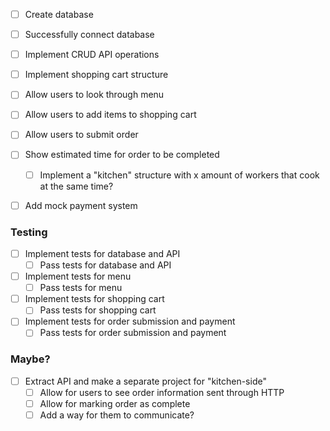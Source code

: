 - [ ] Create database
- [ ] Successfully connect database
- [ ] Implement CRUD API operations

- [ ] Implement shopping cart structure
- [ ] Allow users to look through menu
- [ ] Allow users to add items to shopping cart
- [ ] Allow users to submit order
- [ ] Show estimated time for order to be completed
  - [ ] Implement a "kitchen" structure with x amount of workers that cook at the same time?
- [ ] Add mock payment system

### Testing

- [ ] Implement tests for database and API
  - [ ] Pass tests for database and API
- [ ] Implement tests for menu
  - [ ] Pass tests for menu
- [ ] Implement tests for shopping cart
  - [ ] Pass tests for shopping cart
- [ ] Implement tests for order submission and payment
  - [ ] Pass tests for order submission and payment

### Maybe?

- [ ] Extract API and make a separate project for "kitchen-side"
  - [ ] Allow for users to see order information sent through HTTP
  - [ ] Allow for marking order as complete
  - [ ] Add a way for them to communicate?
